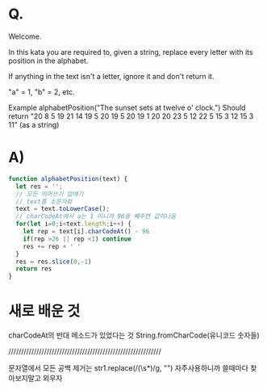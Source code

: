 # Q.
Welcome.

In this kata you are required to, given a string, replace every letter with its position in the alphabet.

If anything in the text isn't a letter, ignore it and don't return it.

"a" = 1, "b" = 2, etc.

Example
alphabetPosition("The sunset sets at twelve o' clock.")
Should return "20 8 5 19 21 14 19 5 20 19 5 20 19 1 20 20 23 5 12 22 5 15 3 12 15 3 11" (as a string)
# A)
```js
function alphabetPosition(text) {
  let res = '';
  // 모든 띄어쓰기 없애기
  // text를 소문자화
  text = text.toLowerCase();
  // charCodeAt에서 a는 1 이니까 96을 빼주면 값이나옴
  for(let i=0;i<text.length;i++) {
    let rep = text[i].charCodeAt() - 96
    if(rep >26 || rep <1) continue
    res += rep + ' '
  }
  res = res.slice(0,-1)
  return res
}
```

# 새로 배운 것

charCodeAt의 반대 메소드가 있었다는 것 
String.fromCharCode(유니코드 숫자들) 

////////////////////////////////////////////////////////////

문자열에서 모든 공백 제거는
str1.replace(/(\s*)/g, "")
자주사용하니까 쓸때마다 찾아보지말고 외우자
